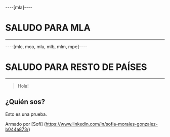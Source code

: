 ----[mla]----
# SALUDO PARA MLA
------------
----[mlc, mco, mlu, mlb, mlm, mpe]----
# SALUDO PARA RESTO DE PAÍSES 
------------

> Hola! 

## ¿Quién sos?

Esto es una prueba.

Armado por [Sofi] (https://www.linkedin.com/in/sofia-morales-gonzalez-b044a873/)

